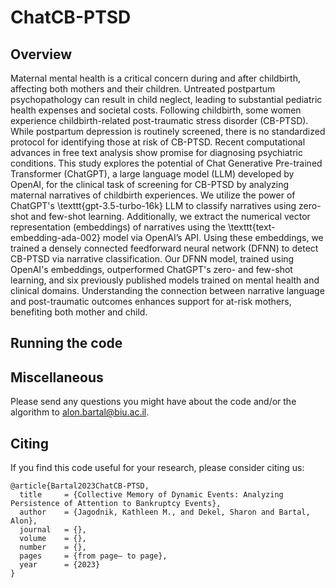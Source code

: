 # ChatCB-PTSD

## Overview
Maternal mental health is a critical concern during and after childbirth, affecting both mothers and their children. 
Untreated postpartum psychopathology can result in child neglect, leading to substantial pediatric health expenses and societal costs. 
Following childbirth, some women experience childbirth-related post-traumatic stress disorder (CB-PTSD). 
While postpartum depression is routinely screened, there is no standardized protocol for identifying those at risk of CB-PTSD. 
Recent computational advances in free text analysis show promise for diagnosing psychiatric conditions.
This study explores the potential of Chat Generative Pre-trained Transformer (ChatGPT), a large language model (LLM) developed by OpenAI, for the clinical task of screening for CB-PTSD by analyzing maternal narratives of childbirth experiences.
We utilize the power of ChatGPT's \texttt{gpt-3.5-turbo-16k} LLM to classify narratives using zero-shot and few-shot learning.
Additionally, we extract the numerical vector representation (embeddings) of narratives using the \texttt{text-embedding-ada-002} model via OpenAI’s API.
Using these embeddings, we trained a densely connected feedforward neural network (DFNN) to detect CB-PTSD via narrative classification.
Our DFNN model, trained using OpenAI's embeddings, outperformed ChatGPT's zero- and few-shot learning, and six previously published models trained on mental health and clinical domains.
Understanding the connection between narrative language and post-traumatic outcomes enhances support for at-risk mothers, benefiting both mother and child.

## Running the code


## Miscellaneous
Please send any questions you might have about the code and/or the algorithm to alon.bartal@biu.ac.il.




## Citing
If you find this code useful for your research, please consider citing us:
```
@article{Bartal2023ChatCB-PTSD,
  title     = {Collective Memory of Dynamic Events: Analyzing Persistence of Attention to Bankruptcy Events},
  author    = {Jagodnik, Kathleen M., and Dekel, Sharon and Bartal, Alon},
  journal   = {},
  volume    = {},
  number    = {},
  pages     = {from page– to page},
  year      = {2023}
}
